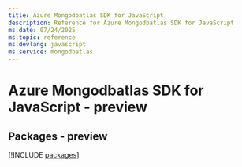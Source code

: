 ```yaml
---
title: Azure Mongodbatlas SDK for JavaScript
description: Reference for Azure Mongodbatlas SDK for JavaScript
ms.date: 07/24/2025
ms.topic: reference
ms.devlang: javascript
ms.service: mongodbatlas
---
```

# Azure Mongodbatlas SDK for JavaScript - preview
## Packages - preview
[!INCLUDE [packages](mongodbatlas-index.md)]